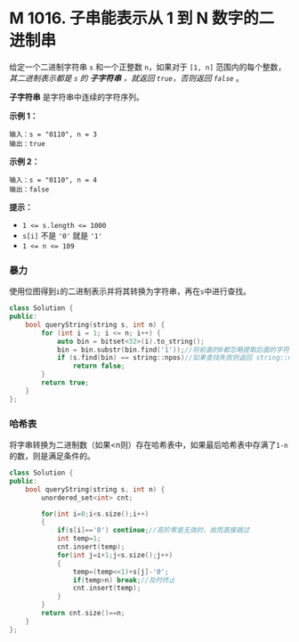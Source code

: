 # M 1016. 子串能表示从 1 到 N 数字的二进制串

给定一个二进制字符串 `s` 和一个正整数 `n`，如果对于 `[1, n]` 范围内的每个整数，*其二进制表示都是 `s` 的 **子字符串** ，就返回 `true`，否则返回 `false`* 。

**子字符串** 是字符串中连续的字符序列。

 

**示例 1：**

```
输入：s = "0110", n = 3
输出：true
```

**示例 2：**

```
输入：s = "0110", n = 4
输出：false
```

 

**提示：**

- `1 <= s.length <= 1000`
- `s[i]` 不是 `'0'` 就是 `'1'`
- `1 <= n <= 109`



### 暴力

使用位图得到`i`的二进制表示并将其转换为字符串，再在`s`中进行查找。

```cpp
class Solution {
public:
    bool queryString(string s, int n) {
        for (int i = 1; i <= n; i++) {
            auto bin = bitset<32>(i).to_string();
            bin = bin.substr(bin.find('1'));//将前面的0都忽略提取后面的字符串
            if (s.find(bin) == string::npos)//如果查找失败则返回 string::npos
                return false;
        }
        return true;
    }
};
```

### 哈希表

将字串转换为二进制数（如果<n则）存在哈希表中，如果最后哈希表中存满了`1-n`的数，则是满足条件的。

```cpp
class Solution {
public:
    bool queryString(string s, int n) {
        unordered_set<int> cnt;

        for(int i=0;i<s.size();i++)
        {
            if(s[i]=='0') continue;//高阶零是无效的，故而直接跳过
            int temp=1;
            cnt.insert(temp);
            for(int j=i+1;j<s.size();j++)
            {
                temp=(temp<<1)+s[j]-'0';
                if(temp>n) break;//及时终止
                cnt.insert(temp);
            }
        }
        return cnt.size()==n;
    }
};
```

